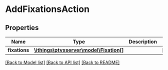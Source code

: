 # AddFixationsAction

## Properties
Name | Type | Description | Notes
------------ | ------------- | ------------- | -------------
**fixations** | [**\ithings\ptvxserver\model\Fixation[]**](Fixation.md) |  | [optional] 

[[Back to Model list]](../../README.md#documentation-for-models) [[Back to API list]](../../README.md#documentation-for-api-endpoints) [[Back to README]](../../README.md)


